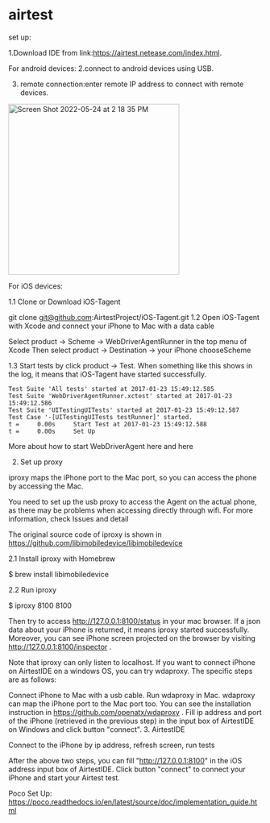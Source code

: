 # airtest
set up:

1.Download IDE from link:https://airtest.netease.com/index.html.

For android devices:
2.connect to android devices using USB.


3. remote connection:enter remote IP address to connect with remote devices.


<img width="339" alt="Screen Shot 2022-05-24 at 2 18 35 PM" src="https://user-images.githubusercontent.com/97198638/170134440-a1e329ca-3faa-4d74-8d17-47803b1b71c3.png">

For iOS devices:

1.1 Clone or Download iOS-Tagent

git clone git@github.com:AirtestProject/iOS-Tagent.git
1.2 Open iOS-Tagent with Xcode and connect your iPhone to Mac with a data cable

Select product -> Scheme -> WebDriverAgentRunner in the top menu of Xcode
Then select product -> Destination -> your iPhone
chooseScheme

1.3 Start tests by click product -> Test. When something like this shows in the log, it means that iOS-Tagent have started successfully.

    Test Suite 'All tests' started at 2017-01-23 15:49:12.585
    Test Suite 'WebDriverAgentRunner.xctest' started at 2017-01-23 15:49:12.586
    Test Suite 'UITestingUITests' started at 2017-01-23 15:49:12.587
    Test Case '-[UITestingUITests testRunner]' started.
    t =     0.00s     Start Test at 2017-01-23 15:49:12.588
    t =     0.00s     Set Up
More about how to start WebDriverAgent here and here

2. Set up proxy

iproxy maps the iPhone port to the Mac port, so you can access the phone by accessing the Mac.

You need to set up the usb proxy to access the Agent on the actual phone, as there may be problems when accessing directly through wifi. For more information, check Issues and detail

The original source code of iproxy is shown in https://github.com/libimobiledevice/libimobiledevice

2.1 Install iproxy with Homebrew

$ brew install libimobiledevice

2.2 Run iproxy

$ iproxy 8100 8100

Then try to access http://127.0.0.1:8100/status in your mac browser. If a json data about your iPhone is returned, it means iproxy started successfully. Moreover, you can see iPhone screen projected on the browser by visiting http://127.0.0.1:8100/inspector .

Note that iproxy can only listen to localhost. If you want to connect iPhone on AirtestIDE on a windows OS, you can try wdaproxy. The specific steps are as follows:

Connect iPhone to Mac with a usb cable.
Run wdaproxy in Mac. wdaproxy can map the iPhone port to the Mac port too. You can see the installation instruction in https://github.com/openatx/wdaproxy .
Fill ip address and port of the iPhone (retrieved in the previous step) in the input box of AirtestIDE on Windows and click button "connect".
3. AirtestIDE

Connect to the iPhone by ip address, refresh screen, run tests

After the above two steps, you can fill "http://127.0.0.1:8100" in the iOS address input box of AirtestIDE. Click button "connect" to connect your iPhone and start your Airtest test.

Poco Set Up:
https://poco.readthedocs.io/en/latest/source/doc/implementation_guide.html

